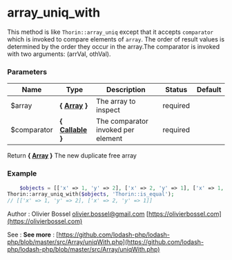 # array_uniq_with

This method is like `Thorin::array_uniq` except that it accepts `comparator` which
is invoked to compare elements of `array`. The order of result values is
determined by the order they occur in the array.The comparator is invoked
with two arguments: (arrVal, othVal).



### Parameters
Name  |  Type  |  Description  |  Status  |  Default
------------  |  ------------  |  ------------  |  ------------  |  ------------
$array  |  **{ [Array](http://php.net/manual/en/language.types.array.php) }**  |  The array to inspect  |  required  |
$comparator  |  **{ [Callable](http://php.net/manual/en/language.types.callable.php) }**  |  The comparator invoked per element  |  required  |

Return **{ [Array](http://php.net/manual/en/language.types.array.php) }** The new duplicate free array

### Example
```php
	$objects = [['x' => 1, 'y' => 2], ['x' => 2, 'y' => 1], ['x' => 1, 'y' => 2]];
Thorin::array_uniq_with($objects, 'Thorin::is_equal');
// [['x' => 1, 'y' => 2], ['x' => 2, 'y' => 1]]
```
Author : Olivier Bossel [olivier.bossel@gmail.com](mailto:olivier.bossel@gmail.com) [https://olivierbossel.com](https://olivierbossel.com)

See : **See more** : [https://github.com/lodash-php/lodash-php/blob/master/src/Array/uniqWith.php](https://github.com/lodash-php/lodash-php/blob/master/src/Array/uniqWith.php)
